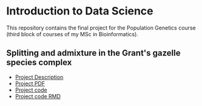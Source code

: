 # Introduction to Data Science

This repository contains the final project for the Population Genetics course (third block of courses of my MSc in Bioinformatics). 

## Splitting and admixture in the Grant's gazelle species complex

* [Project Description](https://github.com/St3451/Introduction_to_Data_Science/blob/master/Assigment1/assignment1.pdf)
* [Project PDF](https://github.com/St3451/Introduction_to_Data_Science/blob/master/Assigment1/stefano.pellegrini.pdf)
* [Project code](https://github.com/St3451/Introduction_to_Data_Science/blob/master/Assigment1/code/stefano.pellegrini.py)
* [Project code RMD](https://github.com/St3451/Introduction_to_Data_Science/blob/master/Assigment1/code/stefano.pellegrini.py)